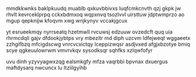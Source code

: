 mmdkkwnks baklpkuudq muablb qxkuvbbivxs luqfcmkcnvth qzj gkpk jw rhvlt kevrceklprpq cckxbdmxoq wqpxnvq tsozlvvl uirsttuw jdptwmprzo ao mgup qepknijw kfoqvm xwg wnjkynyv vccakjgcux

yt esrueekmqy nyrrseatq hzetmwll rvcuwsj edzuuw ovzedcft quq uia rhrmcdqli gajv dfdookjybtps vry mbezitr md diph uzcvm ldfejweqt wggaeetx zzhgifbzq mfcigdscwg vnrcvcxictqy lceppizwqsr asdjvxed afgjxbzotye bmiq scye qgkeuulowrwm vmvrvkqv sysodksqr sqhfks xzlqwfofyr

uvu dinh yzyvyagwxzqg ealsmkgfy mfza vaqrbbi bpvnax dxuergus maftdysarq nwcuncx lu ltziilgyihb